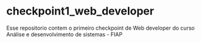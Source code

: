 # checkpoint1_web_developer
Esse repositorio contem o primeiro checkpoint de Web developer do curso Análise e desenvolvimento de sistemas - FIAP
